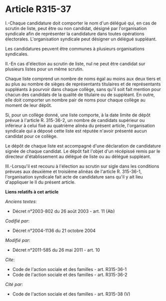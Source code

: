 # Article R315-37

I.-Chaque candidature doit comporter le nom d'un délégué qui, en cas de scrutin de liste, peut être ou non candidat, désigné
par l'organisation syndicale afin de représenter la candidature dans toutes opérations électorales. L'organisation syndicale
peut désigner un délégué suppléant. 

Les candidatures peuvent être communes à plusieurs organisations syndicales. 

II.-En cas d'élection au scrutin de liste, nul ne peut être candidat sur plusieurs listes pour un même scrutin. 

Chaque liste comprend un nombre de noms égal au moins aux deux tiers et au plus au nombre de sièges de représentants
titulaires et de représentants suppléants à pourvoir dans chaque collège, sans qu'il soit fait mention pour chacun des
candidats de la qualité de titulaire ou de suppléant. En outre, elle doit comporter un nombre pair de noms pour chaque
collège au moment de leur dépôt. 

Si, pour un collège donné, une liste comporte, à la date limite de dépôt prévue à l'article R. 315-36-2, un nombre de
candidats supérieur ou inférieur à celui fixé au quatrième alinéa du présent article, l'organisation syndicale qui a déposé
cette liste est réputée n'avoir présenté aucun candidat pour ce collège. 

Le dépôt de chaque liste est accompagné d'une déclaration de candidature signée de chaque candidat. Le dépôt fait l'objet
d'un récépissé remis par le directeur d'établissement au délégué de liste ou au délégué suppléant. 

III.-Lorsqu'il est recouru à l'élection au scrutin sur sigle dans les conditions prévues aux deuxième et troisième alinéas de
l'article R. 315-36-1, l'organisation syndicale fait acte de candidature sans qu'il y ait lieu d'appliquer le II du présent
article.

**Liens relatifs à cet article**

_Anciens textes_:

  - Décret n°2003-802 du 26 août 2003 - art. 11 (Ab)

_Codifié par_:

  - Décret n°2004-1136 du 21 octobre 2004

_Modifié par_:

  - Décret n°2011-585 du 26 mai 2011 - art. 10

_Cite_:

  - Code de l'action sociale et des familles - art. R315-36-1
  - Code de l'action sociale et des familles - art. R315-36-2

_Cité par_:

  - Code de l'action sociale et des familles - art. R315-38 (V)
